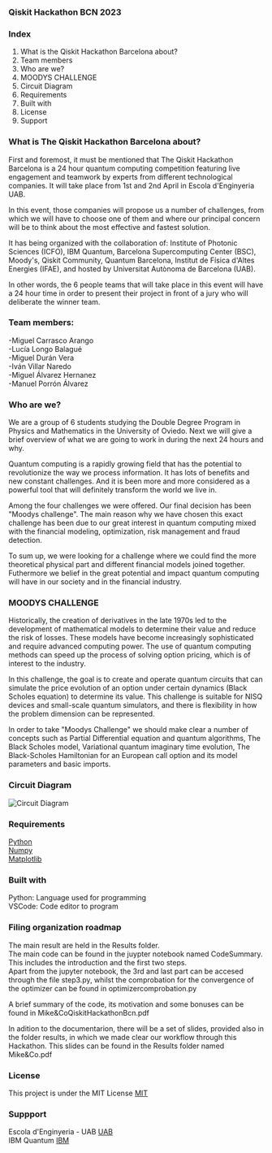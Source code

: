 ### **Qiskit** **Hackathon** **BCN** **2023**

### **Index**

1. What is the Qiskit Hackathon Barcelona about? <br>
2. Team members <br>
3. Who are we? <br>
4. MOODYS CHALLENGE <br>
5. Circuit Diagram <br>
6. Requirements <br>
7. Built with <br>
8. License <br>
9. Support <br>


### **What** **is** **The** **Qiskit** **Hackathon** **Barcelona** **about?**

First and foremost, it must be mentioned that The Qiskit Hackathon Barcelona is a 24 hour quantum computing competition featuring live engagement and teamwork by experts from different technological companies. It will take place from 1st and 2nd April in Escola d'Enginyeria UAB.

In this event, those companies will propose us a number of challenges, from which we will have to choose one of them and where our principal concern will be to think about the most effective and fastest solution. 

It has being organized with the collaboration of: Institute of Photonic Sciences (ICFO), IBM Quantum, Barcelona Supercomputing Center (BSC), Moody's, Qiskit Community, Quantum Barcelona, Institut de Física d'Altes Energies (IFAE), and hosted by Universitat Autònoma de Barcelona (UAB).

In other words, the 6 people teams that will take place in this event will have a 24 hour time in order to present their project in front of a jury who will deliberate the winner team.

### **Team** **members:**   


-Miguel Carrasco Arango <br>
-Lucía Longo Balagué <br>
-Miguel Durán Vera <br>
-Iván Villar Naredo <br>
-Miguel Álvarez Hernanez <br>
-Manuel Porrón Álvarez <br>


### **Who** **are** **we?**




We are a group of 6 students studying the Double Degree Program in Physics and Mathematics in the University of Oviedo. Next we will give a brief overview of what we are  going to work in during the next 24 hours and why.

Quantum computing is a rapidly growing field that has the potential to revolutionize the way we process information. It has lots of benefits and new constant challenges. And it is been more and more considered as a powerful tool that will definitely transform the world we live in.

Among the four challenges we were offered. Our final decision has been "Moodys challenge". The main reason why we have chosen this exact challenge has been due to our great interest in quantum computing mixed with the financial modeling, optimization, risk management and fraud detection.

To sum up, we were looking for a challenge where we could find the more theoretical physical part and different financial models joined together. Futhermore we belief in the great potential and impact quantum computing will have in our society and in the financial industry.



### **MOODYS CHALLENGE**

Historically, the creation of derivatives in the late 1970s led to the development of mathematical models to determine their value and reduce the risk of losses. These models have become increasingly sophisticated and require advanced computing power. The use of quantum computing methods can speed up the process of solving option pricing, which is of interest to the industry.

In this challenge, the goal is to create and operate quantum circuits that can simulate the price evolution of an option under certain dynamics (Black Scholes equation) to determine its value. This challenge is suitable for NISQ devices and small-scale quantum simulators, and there is flexibility in how the problem dimension can be represented.

In order to take "Moodys Challenge" we should make clear a number of concepts such as Partial Differential equation and quantum algorithms, The Black Scholes model, Variational quantum imaginary time evolution, The Black-Scholes Hamiltonian for an European call option and its model parameters and basic imports.

### **Circuit Diagram**

![Circuit Diagram](https://github.com/isivoxx/Qiskit-Hackathon-BCN/blob/main/Resources/circ.png)

### **Requirements**

[Python](https://aprendeconalf.es/docencia/python/manual/) <br>
[Numpy](https://numpy.org/doc/) <br>
[Matplotlib](https://matplotlib.org) <br>


### **Built with**


Python: Language used for programming <br>
VSCode: Code editor to program <br>


### **Filing organization roadmap**
The main result are held in the Results folder. <br>
The main code can be found in the juypter notebook named CodeSummary. This includes the introduction and the first two steps. <br>
Apart from the jupyter notebook, the 3rd and last part can be accesed through the file step3.py, whilst the comprobation for the convergence of the optimizer can be found in optimizercomprobation.py <br>

A brief summary of the code, its motivation and some bonuses can be found in Mike&CoQiskitHackathonBcn.pdf <br>

In adition to the documentarion, there will be a set of slides, provided also in the folder results, in which we made clear our workflow through this Hackathon. This slides can be found in the Results folder named Mike&Co.pdf


### **License**

This project is under the MIT License
[MIT](https://opensource.org/license/mit/)


### **Suppport**
Escola d'Enginyeria - UAB
[UAB](https://www.uab.cat/enginyeria/) <br>
IBM Quantum
[IBM](https://quantum-computing.ibm.com/composer/files/f130b532a43fcbfc655fa49d0c9e82f19243be194211259ae675510796094d1f) <br>
